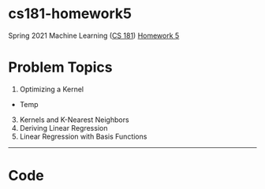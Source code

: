 # cs181-homework5
Spring 2021 Machine Learning ([CS 181](https://harvard-ml-courses.github.io/cs181-web-2021/)) [Homework 5](https://github.com/harvard-ml-courses/cs181-s21-homeworks/tree/main/hw5)

# Problem Topics

1. Optimizing a Kernel
  - Temp
3. Kernels and K-Nearest Neighbors
4. Deriving Linear Regression
5. Linear Regression with Basis Functions

---

# Code
